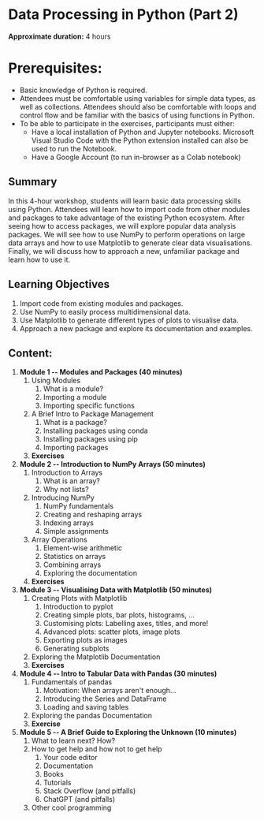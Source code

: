 # Data Processing in Python (Part 2)

**Approximate duration:** 4 hours

# Prerequisites:

-   Basic knowledge of Python is required.
-   Attendees must be comfortable using variables for simple data types,
    as well as collections. Attendees should also be comfortable with
    loops and control flow and be familiar with the basics of using
    functions in Python.
-   To be able to participate in the exercises, participants must
    either:
    -   Have a local installation of Python and Jupyter notebooks.
        Microsoft Visual Studio Code with the Python extension installed
        can also be used to run the Notebook.
    -   Have a Google Account (to run in-browser as a Colab notebook)

## Summary

In this 4-hour workshop, students will learn basic data processing
skills using Python. Attendees will learn how to import code from other
modules and packages to take advantage of the existing Python ecosystem.
After seeing how to access packages, we will explore popular data
analysis packages. We will see how to use NumPy to perform operations on
large data arrays and how to use Matplotlib to generate clear data
visualisations. Finally, we will discuss how to approach a new,
unfamiliar package and learn how to use it.

## Learning Objectives

1. Import code from existing modules and packages.
2. Use NumPy to easily process multidimensional data.
3. Use Matplotlib to generate different types of plots to visualise
   data.
4. Approach a new package and explore its documentation and examples.

## Content:

1. **Module 1 -- Modules and Packages (40 minutes)**
   1. Using Modules
      1. What is a module?
      2. Importing a module
      3. Importing specific functions
   2. A Brief Intro to Package Management
      1. What is a package?
      2. Installing packages using conda
      3. Installing packages using pip
      4. Importing packages
   3. **Exercises**
2. **Module 2 -- Introduction to NumPy Arrays (50 minutes)**
   1. Introduction to Arrays
      1. What is an array?
      2. Why not lists?
   2. Introducing NumPy
      1. NumPy fundamentals
      2. Creating and reshaping arrays
      3. Indexing arrays
      4. Simple assignments
   3. Array Operations
      1. Element-wise arithmetic
      2. Statistics on arrays
      3. Combining arrays
      4. Exploring the documentation
   4. **Exercises**
3. **Module 3 -- Visualising Data with Matplotlib (50 minutes)**
   1. Creating Plots with Matplotlib
      1. Introduction to pyplot
      2. Creating simple plots, bar plots, histograms, ...
      3. Customising plots: Labelling axes, titles, and more!
      4. Advanced plots: scatter plots, image plots
      5. Exporting plots as images
      6. Generating subplots
   2. Exploring the Matplotlib Documentation
   3. **Exercises**
4. **Module 4 -- Intro to Tabular Data with Pandas (30 minutes)**
   1. Fundamentals of pandas
      1. Motivation: When arrays aren't enough...
      2. Introducing the Series and DataFrame
      2. Loading and saving tables
   3. Exploring the pandas Documentation
   4. **Exercise**
5. **Module 5 -- A Brief Guide to Exploring the Unknown (10 minutes)**
   1. What to learn next? How?
   2. How to get help and how not to get help
      1. Your code editor
      2. Documentation
      3. Books
      4. Tutorials
      5. Stack Overflow (and pitfalls)
      6. ChatGPT (and pitfalls)
   3. Other cool programming

